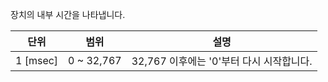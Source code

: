 장치의 내부 시간을 나타냅니다.

|단위       | 범위       | 설명|
| :---:    | :---:      | :---: |
| 1 [msec] | 0 ~ 32,767 | 32,767 이후에는 '0'부터 다시 시작합니다.|
